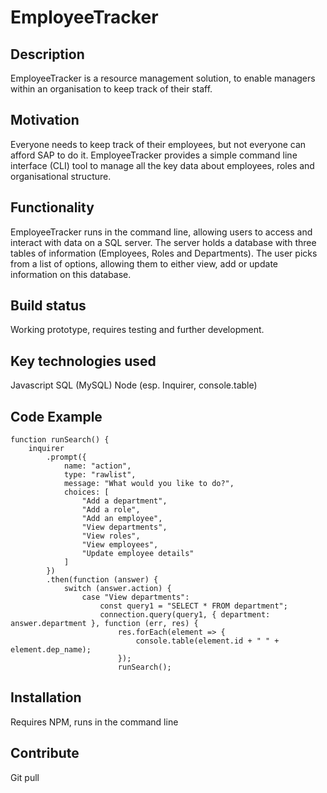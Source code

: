 # EmployeeTracker

## Description
EmployeeTracker is a resource management solution, to enable managers within an organisation to keep track of their staff.

## Motivation
Everyone needs to keep track of their employees, but not everyone can afford SAP to do it.  EmployeeTracker provides a simple command line interface (CLI) tool to manage all the key data about employees, roles and organisational structure.

## Functionality
EmployeeTracker runs in the command line, allowing users to access and interact with data on a SQL server.  The server holds a database with three tables of information (Employees, Roles and Departments). The user picks from a list of options, allowing them to either view, add or update information on this database.

## Build status
Working prototype, requires testing and further development.

## Key technologies used
Javascript
SQL (MySQL)
Node (esp. Inquirer, console.table)

## Code Example
```
function runSearch() {
    inquirer
        .prompt({
            name: "action",
            type: "rawlist",
            message: "What would you like to do?",
            choices: [
                "Add a department",
                "Add a role",
                "Add an employee",
                "View departments",
                "View roles",
                "View employees",
                "Update employee details"
            ]
        })
        .then(function (answer) {
            switch (answer.action) {
                case "View departments":
                    const query1 = "SELECT * FROM department";
                    connection.query(query1, { department: answer.department }, function (err, res) {
                        res.forEach(element => {
                            console.table(element.id + " " + element.dep_name);
                        });
                        runSearch();
```
## Installation
Requires NPM, runs in the command line

## Contribute
Git pull
